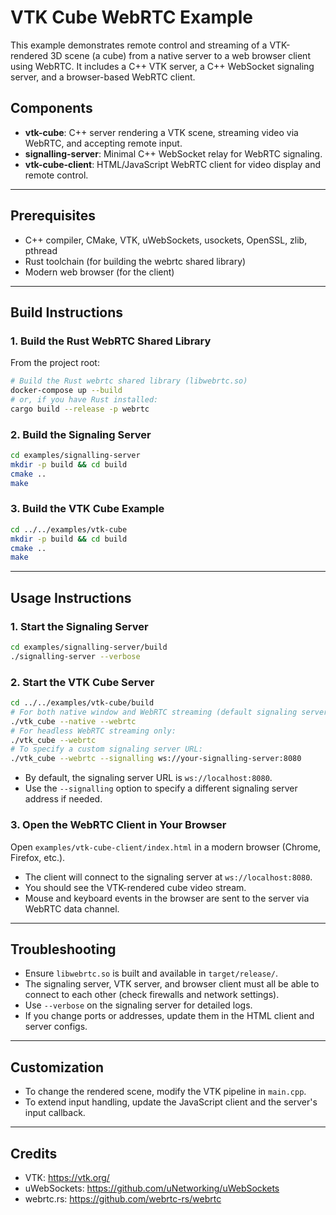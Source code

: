 # VTK Cube WebRTC Example

This example demonstrates remote control and streaming of a VTK-rendered 3D scene (a cube) from a native server to a web browser client using WebRTC. It includes a C++ VTK server, a C++ WebSocket signaling server, and a browser-based WebRTC client.

## Components

- **vtk-cube**: C++ server rendering a VTK scene, streaming video via WebRTC, and accepting remote input.
- **signalling-server**: Minimal C++ WebSocket relay for WebRTC signaling.
- **vtk-cube-client**: HTML/JavaScript WebRTC client for video display and remote control.

---

## Prerequisites

- C++ compiler, CMake, VTK, uWebSockets, usockets, OpenSSL, zlib, pthread
- Rust toolchain (for building the webrtc shared library)
- Modern web browser (for the client)

---

## Build Instructions

### 1. Build the Rust WebRTC Shared Library

From the project root:
```sh
# Build the Rust webrtc shared library (libwebrtc.so)
docker-compose up --build
# or, if you have Rust installed:
cargo build --release -p webrtc
```

### 2. Build the Signaling Server

```sh
cd examples/signalling-server
mkdir -p build && cd build
cmake ..
make
```

### 3. Build the VTK Cube Example

```sh
cd ../../examples/vtk-cube
mkdir -p build && cd build
cmake ..
make
```

---

## Usage Instructions

### 1. Start the Signaling Server

```sh
cd examples/signalling-server/build
./signalling-server --verbose
```

### 2. Start the VTK Cube Server

```sh
cd ../../examples/vtk-cube/build
# For both native window and WebRTC streaming (default signaling server):
./vtk_cube --native --webrtc
# For headless WebRTC streaming only:
./vtk_cube --webrtc
# To specify a custom signaling server URL:
./vtk_cube --webrtc --signalling ws://your-signalling-server:8080
```

- By default, the signaling server URL is `ws://localhost:8080`.
- Use the `--signalling` option to specify a different signaling server address if needed.

### 3. Open the WebRTC Client in Your Browser

Open `examples/vtk-cube-client/index.html` in a modern browser (Chrome, Firefox, etc.).

- The client will connect to the signaling server at `ws://localhost:8080`.
- You should see the VTK-rendered cube video stream.
- Mouse and keyboard events in the browser are sent to the server via WebRTC data channel.

---

## Troubleshooting

- Ensure `libwebrtc.so` is built and available in `target/release/`.
- The signaling server, VTK server, and browser client must all be able to connect to each other (check firewalls and network settings).
- Use `--verbose` on the signaling server for detailed logs.
- If you change ports or addresses, update them in the HTML client and server configs.

---

## Customization

- To change the rendered scene, modify the VTK pipeline in `main.cpp`.
- To extend input handling, update the JavaScript client and the server's input callback.

---

## Credits

- VTK: https://vtk.org/
- uWebSockets: https://github.com/uNetworking/uWebSockets
- webrtc.rs: https://github.com/webrtc-rs/webrtc
